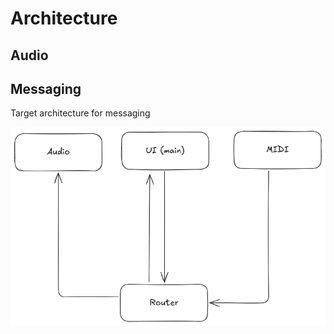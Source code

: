 # Architecture

## Audio

## Messaging

Target architecture for messaging

[![Architecture Diagram](./messaging.png)](https://excalidraw.com/#json=M8XCjT4piWYMHihvhThg8,OBe0vUzgCOfyq9K9XBsHgw)

